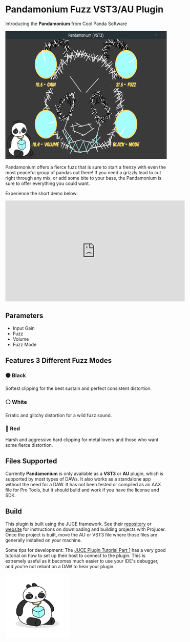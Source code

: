 # Pandamonium Fuzz VST3/AU Plugin
Introducing the **Pandamonium** from Cool Panda Software

<p>
    <img alt="Pandamonium Interface" src="/Assets/interface.png" height="400">
</p>

Pandamonium offers a fierce fuzz that is sure to start a frenzy with even the most peaceful group of pandas out there! If you need a grizzly lead to cut right through any mix, or add some bite to your bass, the Pandamonium is sure to offer everything you could want.

Experience the short demo below:

<iframe width="560" height="315" src="https://www.youtube.com/embed/dQw4w9WgXcQ?si=RBybU9gM9IIzLCVa" title="YouTube video player" frameborder="0" allow="accelerometer; autoplay; clipboard-write; encrypted-media; gyroscope; picture-in-picture; web-share" allowfullscreen></iframe>

## Parameters
* Input Gain
* Fuzz
* Volume
* Fuzz Mode

## Features 3 Different Fuzz Modes
### ⚫ Black
Softest clipping for the best sustain and perfect consistent distortion.

### ⚪ White
Erratic and glitchy distortion for a wild fuzz sound.

### 🔴 Red
Harsh and aggressive hard clipping for metal lovers and those who want some fierce distortion.

## Files Supported
Currently **Pandamonium** is only available as a **VST3** or **AU** plugin, which is supported by most types of DAWs. It also works as a standalone app without the need for a DAW. It has not been tested or compiled as an AAX file for Pro Tools, but it should build and work if you have the license and SDK.

## Build
This plugin is built using the JUCE framework. See their [repository](https://github.com/juce-framework/JUCE) or [website](https://juce.com/) for instructions on downloading and building projects with Projucer. Once the project is built, move the AU or VST3 file where those files are generally installed on your machine.

Some tips for development:
The [JUCE Plugin Tutorial Part 1](https://docs.juce.com/master/tutorial_create_projucer_basic_plugin.html) has a very good tutorial on how to set up their host to connect to the plugin. This is extremely useful as it becomes much easier to use your IDE's debugger, and you're not reliant on a DAW to hear your plugin.

<a href="https://www.coolxpanda.com/">
    <img alt="Cool Panda Logo" src="/Assets/coolxpandapng.png" height="200">
</a>
